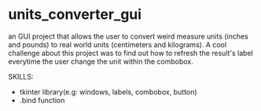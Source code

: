 # units_converter_gui

an GUI project that allows the user to convert weird measure units (inches and pounds) to real world units (centimeters and kilograms). A cool challenge about this project was to find out how to refresh the result's label everytime the user change the unit within the combobox.

SKILLS:
  - tkinter library(e.g: windows, labels, combobox, button)
  - .bind function

